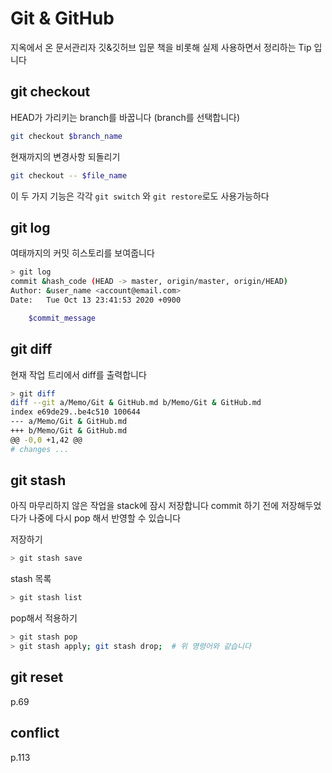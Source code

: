 
# Git & GitHub

지옥에서 온 문서관리자 깃&깃허브 입문 책을 비롯해 실제 사용하면서 정리하는 Tip 입니다

## git checkout

HEAD가 가리키는 branch를 바꿉니다 (branch를 선택합니다)

```bash
git checkout $branch_name
```

현재까지의 변경사항 되돌리기

```bash
git checkout -- $file_name
```

이 두 가지 기능은 각각 `git switch` 와 `git restore`로도 사용가능하다

## git log

여태까지의 커밋 히스토리를 보여줍니다

```bash
> git log
commit &hash_code (HEAD -> master, origin/master, origin/HEAD)
Author: &user_name <account@email.com>
Date:   Tue Oct 13 23:41:53 2020 +0900

    $commit_message
```

## git diff

현재 작업 트리에서 diff를 출력합니다

```bash
> git diff
diff --git a/Memo/Git & GitHub.md b/Memo/Git & GitHub.md
index e69de29..be4c510 100644
--- a/Memo/Git & GitHub.md
+++ b/Memo/Git & GitHub.md
@@ -0,0 +1,42 @@
# changes ...
```

## git stash

아직 마무리하지 않은 작업을 stack에 잠시 저장합니다
commit 하기 전에 저장해두었다가 나중에 다시 pop 해서 반영할 수 있습니다

저장하기
```bash
> git stash save
```

stash 목록
```bash
> git stash list
```

pop해서 적용하기
```bash
> git stash pop
> git stash apply; git stash drop;	# 위 명령어와 같습니다
```

## git reset

p.69

## conflict

p.113